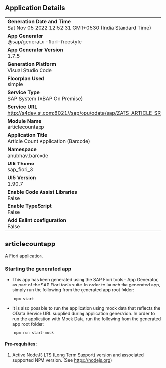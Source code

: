 ## Application Details
|               |
| ------------- |
|**Generation Date and Time**<br>Sat Nov 05 2022 12:52:31 GMT+0530 (India Standard Time)|
|**App Generator**<br>@sap/generator-fiori-freestyle|
|**App Generator Version**<br>1.7.5|
|**Generation Platform**<br>Visual Studio Code|
|**Floorplan Used**<br>simple|
|**Service Type**<br>SAP System (ABAP On Premise)|
|**Service URL**<br>http://s4dev.st.com:8021//sap/opu/odata/sap/ZATS_ARTICLE_SRV
|**Module Name**<br>articlecountapp|
|**Application Title**<br>Article Count Application (Barcode)|
|**Namespace**<br>anubhav.barcode|
|**UI5 Theme**<br>sap_fiori_3|
|**UI5 Version**<br>1.90.7|
|**Enable Code Assist Libraries**<br>False|
|**Enable TypeScript**<br>False|
|**Add Eslint configuration**<br>False|

## articlecountapp

A Fiori application.

### Starting the generated app

-   This app has been generated using the SAP Fiori tools - App Generator, as part of the SAP Fiori tools suite.  In order to launch the generated app, simply run the following from the generated app root folder:

```
    npm start
```

- It is also possible to run the application using mock data that reflects the OData Service URL supplied during application generation.  In order to run the application with Mock Data, run the following from the generated app root folder:

```
    npm run start-mock
```

#### Pre-requisites:

1. Active NodeJS LTS (Long Term Support) version and associated supported NPM version.  (See https://nodejs.org)


